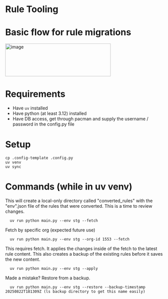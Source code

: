 # Rule Tooling

# Basic flow for rule migrations
<img width="334" height="104" alt="image" src="https://github.com/user-attachments/assets/06b68a88-90a1-4ae2-973a-98c44597d9d6" />

# Requirements
- Have `uv` installed
- Have python (at least 3.12) installed
- Have DB access, get through pacman and supply the username / password in the config.py file

# Setup
```
cp .config-template .config.py
uv venv 
uv sync 
```

# Commands (while in uv venv)

This will create a local-only directory called "converted_rules" with the "env".json file of the rules that were converted. This is a time to review changes. 
```
  uv run python main.py --env stg --fetch
```

Fetch by specific org (expected future use)
```
  uv run python main.py --env stg --org-id 1553 --fetch
```

This requires fetch. It applies the changes inside of the fetch to the latest rule content. This also creates a backup of the existing rules before it saves the new content.
```
  uv run python main.py --env stg --apply 
```

Made a mistake? Restore from a backup.
```
  uv run python main.py --env stg --restore --backup-timestamp 20250822T181309Z (ls backup directory to get this name easily)
```
